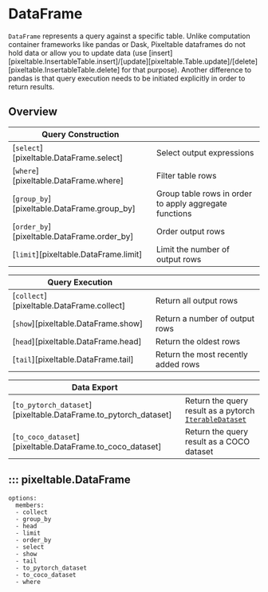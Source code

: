 # DataFrame

`DataFrame` represents a query against a specific table. Unlike computation container frameworks like pandas or Dask,
Pixeltable dataframes do not hold data or allow you to update data (use [insert][pixeltable.InsertableTable.insert]/[update][pixeltable.Table.update]/[delete][pixeltable.InsertableTable.delete] for that purpose).
Another difference to pandas is that query execution needs to be initiated explicitly in order to return results.

## Overview
| Query Construction                          |                                                        |
|---------------------------------------------|--------------------------------------------------------|
| [`select`][pixeltable.DataFrame.select]     | Select output expressions                              |
| [`where`][pixeltable.DataFrame.where]       | Filter table rows                                      |
| [`group_by`][pixeltable.DataFrame.group_by] | Group table rows in order to apply aggregate functions |
| [`order_by`][pixeltable.DataFrame.order_by] | Order output rows                                      |
| [`limit`][pixeltable.DataFrame.limit]       | Limit the number of output rows                        |

| Query Execution                           |                                     |
|-------------------------------------------|-------------------------------------|
| [`collect`][pixeltable.DataFrame.collect] | Return all output rows              |
| [`show`][pixeltable.DataFrame.show]       | Return a number of output rows      |
| [`head`][pixeltable.DataFrame.head]       | Return the oldest rows              |
| [`tail`][pixeltable.DataFrame.tail]       | Return the most recently added rows |

| Data Export                                                     |                                                                                                                                      |
|-----------------------------------------------------------------|--------------------------------------------------------------------------------------------------------------------------------------|
| [`to_pytorch_dataset`][pixeltable.DataFrame.to_pytorch_dataset] | Return the query result as a pytorch [`IterableDataset`](https://pytorch.org/docs/stable/data.html#torch.utils.data.IterableDataset) |
| [`to_coco_dataset`][pixeltable.DataFrame.to_coco_dataset]       | Return the query result as a COCO dataset                                                                                            |

## ::: pixeltable.DataFrame
    options:
      members:
      - collect
      - group_by
      - head
      - limit
      - order_by
      - select
      - show
      - tail
      - to_pytorch_dataset
      - to_coco_dataset
      - where
